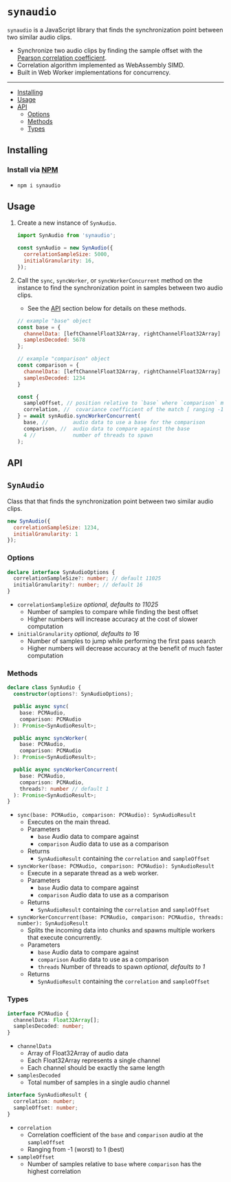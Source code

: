 # `synaudio`

`synaudio` is a JavaScript library that finds the synchronization point between two similar audio clips.
  * Synchronize two audio clips by finding the sample offset with the [Pearson correlation coefficient](https://en.wikipedia.org/wiki/Pearson_correlation_coefficient).
  * Correlation algorithm implemented as WebAssembly SIMD.
  * Built in Web Worker implementations for concurrency.

---

* [Installing](#installing)
* [Usage](#usage)
* [API](#api)
  * [Options](#options)
  * [Methods](#methods)
  * [Types](#types)

## Installing

### Install via [NPM](https://www.npmjs.com/package/synaudio)
* `npm i synaudio`

## Usage

1. Create a new instance of `SynAudio`.

   ```js
   import SynAudio from 'synaudio';

   const synAudio = new SynAudio({
     correlationSampleSize: 5000,
     initialGranularity: 16,
   });
   ```

1. Call the `sync`, `syncWorker`, or `syncWorkerConcurrent` method on the instance to find the synchronization point in samples between two audio clips.

   * See the [API](#api) section below for details on these methods.

   ```js
   // example "base" object
   const base = {
     channelData: [leftChannelFloat32Array, rightChannelFloat32Array]
     samplesDecoded: 5678
   };

   // example "comparison" object
   const comparison = {
     channelData: [leftChannelFloat32Array, rightChannelFloat32Array]
     samplesDecoded: 1234
   }

   const {
     sampleOffset, // position relative to `base` where `comparison` matches best
     correlation, //  covariance coefficient of the match [ ranging -1 (worst) to 1 (best) ]
   } = await synAudio.syncWorkerConcurrent(
     base, //        audio data to use a base for the comparison
     comparison, //  audio data to compare against the base
     4 //            number of threads to spawn
   );
   ```

## API

## `SynAudio`

Class that that finds the synchronization point between two similar audio clips.

```js
new SynAudio({
  correlationSampleSize: 1234,
  initialGranularity: 1
});
```

### Options
```ts
declare interface SynAudioOptions {
  correlationSampleSize?: number; // default 11025
  initialGranularity?: number; // default 16
}
```
* `correlationSampleSize` *optional, defaults to 11025*
  * Number of samples to compare while finding the best offset
  * Higher numbers will increase accuracy at the cost of slower computation
* `initialGranularity` *optional, defaults to 16*
  * Number of samples to jump while performing the first pass search
  * Higher numbers will decrease accuracy at the benefit of much faster computation


### Methods
```ts
declare class SynAudio {
  constructor(options?: SynAudioOptions);

  public async sync(
    base: PCMAudio,
    comparison: PCMAudio
  ): Promise<SynAudioResult>;

  public async syncWorker(
    base: PCMAudio,
    comparison: PCMAudio
  ): Promise<SynAudioResult>;

  public async syncWorkerConcurrent(
    base: PCMAudio,
    comparison: PCMAudio,
    threads?: number // default 1
  ): Promise<SynAudioResult>;
}
```

* `sync(base: PCMAudio, comparison: PCMAudio): SynAudioResult`
  * Executes on the main thread.
  * Parameters
    * `base` Audio data to compare against
    * `comparison` Audio data to use as a comparison
  * Returns
    * `SynAudioResult` containing the `correlation` and `sampleOffset`
* `syncWorker(base: PCMAudio, comparison: PCMAudio): SynAudioResult`
  * Execute in a separate thread as a web worker.
  * Parameters
    * `base` Audio data to compare against
    * `comparison` Audio data to use as a comparison
  * Returns
    * `SynAudioResult` containing the `correlation` and `sampleOffset`
* `syncWorkerConcurrent(base: PCMAudio, comparison: PCMAudio, threads: number): SynAudioResult`
  * Splits the incoming data into chunks and spawns multiple workers that execute concurrently.
  * Parameters
    * `base` Audio data to compare against
    * `comparison` Audio data to use as a comparison
    * `threads` Number of threads to spawn *optional, defaults to 1*
  * Returns
    * `SynAudioResult` containing the `correlation` and `sampleOffset`

### Types

```ts
interface PCMAudio {
  channelData: Float32Array[];
  samplesDecoded: number;
}
```
* `channelData`
  * Array of Float32Array of audio data
  * Each Float32Array represents a single channel
  * Each channel should be exactly the same length
* `samplesDecoded`
  * Total number of samples in a single audio channel

```ts
interface SynAudioResult {
  correlation: number;
  sampleOffset: number; 
}
```
* `correlation`
  * Correlation coefficient of the `base` and `comparison` audio at the `sampleOffset`
  * Ranging from -1 (worst) to 1 (best)
* `sampleOffset`
  * Number of samples relative to `base` where `comparison` has the highest correlation